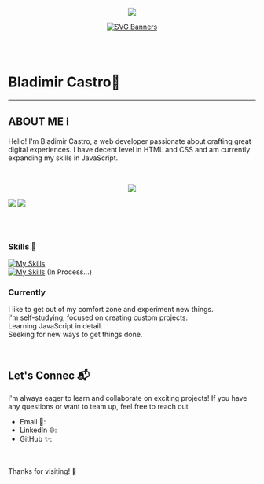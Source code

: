 <p align="center" >
  
<img  src="https://komarev.com/ghpvc/?username=blad232x&color=green"/>
</p>
<p align="center">
  <a href="https://github.com/Akshay090/svg-banners">
    <img src="https://svg-banners.vercel.app/api?type=typeWriter&text1=Bladimir%20Castro%20💻&width=1000&height=150" alt="SVG Banners">
  </a>
</p>
<br>
<br>

# Bladimir Castro💼

---

## **ABOUT ME** ℹ️
Hello! I'm Bladimir Castro, a web developer passionate about crafting great digital experiences. I have decent level in HTML and CSS and am currently expanding my skills in JavaScript.

<br>

<p align="center">  
<img  src="https://github-readme-stats.vercel.app/api/top-langs/?username=blad232&theme=shadow_green&hide_border=false&layout=compact" />
</p>

<img align="left" src="https://github-readme-stats.vercel.app/api?username=blad232&show_icons=true&theme=shadow_green&hide_border=false" />

<p>  
<img  src="https://github-readme-streak-stats.herokuapp.com/?user=blad232&theme=shadow_green&hide_border=false"/> 
</p>
<br/>
<br/>



### Skills 🚀
[![My Skills](https://skillicons.dev/icons?i=html,css,vscode,windows,git,github&perline=3)](https://skillicons.dev)<br/>
[![My Skills](https://skillicons.dev/icons?i=js)](https://skillicons.dev)  (In Process...)





### Currently 
I like to get out of my comfort zone and experiment new things.
<br>
I'm self-studying, focused on creating custom projects.
<br>
Learning JavaScript in detail.
<br>
Seeking for new ways to get things done.


  

<br>


## **Let's Connec** 📬
I'm always eager to learn and collaborate on exciting projects! If you have any questions or want to team up, feel free to reach out

- Email 📩: 
- LinkedIn 🌐:
- GitHub ✨: 
<br>
<br>
Thanks for visiting! 👋
